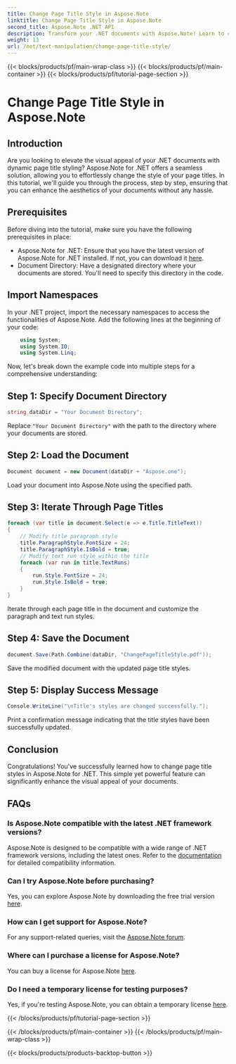 ```yaml
---
title: Change Page Title Style in Aspose.Note
linktitle: Change Page Title Style in Aspose.Note
second_title: Aspose.Note .NET API
description: Transform your .NET documents with Aspose.Note! Learn to change page title styles effortlessly. Elevate aesthetics in a few simple steps.
weight: 13
url: /net/text-manipulation/change-page-title-style/
---
```


{{< blocks/products/pf/main-wrap-class >}}
{{< blocks/products/pf/main-container >}}
{{< blocks/products/pf/tutorial-page-section >}}

# Change Page Title Style in Aspose.Note

## Introduction
Are you looking to elevate the visual appeal of your .NET documents with dynamic page title styling? Aspose.Note for .NET offers a seamless solution, allowing you to effortlessly change the style of your page titles. In this tutorial, we'll guide you through the process, step by step, ensuring that you can enhance the aesthetics of your documents without any hassle.
## Prerequisites
Before diving into the tutorial, make sure you have the following prerequisites in place:
- Aspose.Note for .NET: Ensure that you have the latest version of Aspose.Note for .NET installed. If not, you can download it [here](https://releases.aspose.com/note/net/).
- Document Directory: Have a designated directory where your documents are stored. You'll need to specify this directory in the code.
## Import Namespaces
In your .NET project, import the necessary namespaces to access the functionalities of Aspose.Note. Add the following lines at the beginning of your code:
```csharp
    using System;
    using System.IO;
    using System.Linq;
```
Now, let's break down the example code into multiple steps for a comprehensive understanding:
## Step 1: Specify Document Directory
```csharp
string dataDir = "Your Document Directory";
```
Replace `"Your Document Directory"` with the path to the directory where your documents are stored.
## Step 2: Load the Document
```csharp
Document document = new Document(dataDir + "Aspose.one");
```
Load your document into Aspose.Note using the specified path.
## Step 3: Iterate Through Page Titles
```csharp
foreach (var title in document.Select(e => e.Title.TitleText))
{
    // Modify title paragraph style
    title.ParagraphStyle.FontSize = 24;
    title.ParagraphStyle.IsBold = true;
    // Modify text run style within the title
    foreach (var run in title.TextRuns)
    {
        run.Style.FontSize = 24;
        run.Style.IsBold = true;
    }
}
```
Iterate through each page title in the document and customize the paragraph and text run styles.
## Step 4: Save the Document
```csharp
document.Save(Path.Combine(dataDir, "ChangePageTitleStyle.pdf"));
```
Save the modified document with the updated page title styles.
## Step 5: Display Success Message
```csharp
Console.WriteLine("\nTitle's styles are changed successfully.");
```
Print a confirmation message indicating that the title styles have been successfully updated.
## Conclusion
Congratulations! You've successfully learned how to change page title styles in Aspose.Note for .NET. This simple yet powerful feature can significantly enhance the visual appeal of your documents.
## FAQs
### Is Aspose.Note compatible with the latest .NET framework versions?
Aspose.Note is designed to be compatible with a wide range of .NET framework versions, including the latest ones. Refer to the [documentation](https://reference.aspose.com/note/net/) for detailed compatibility information.
### Can I try Aspose.Note before purchasing?
Yes, you can explore Aspose.Note by downloading the free trial version [here](https://releases.aspose.com/).
### How can I get support for Aspose.Note?
For any support-related queries, visit the [Aspose.Note forum](https://forum.aspose.com/c/note/28).
### Where can I purchase a license for Aspose.Note?
You can buy a license for Aspose.Note [here](https://purchase.aspose.com/buy).
### Do I need a temporary license for testing purposes?
Yes, if you're testing Aspose.Note, you can obtain a temporary license [here](https://purchase.aspose.com/temporary-license/).

{{< /blocks/products/pf/tutorial-page-section >}}

{{< /blocks/products/pf/main-container >}}
{{< /blocks/products/pf/main-wrap-class >}}

{{< blocks/products/products-backtop-button >}}
